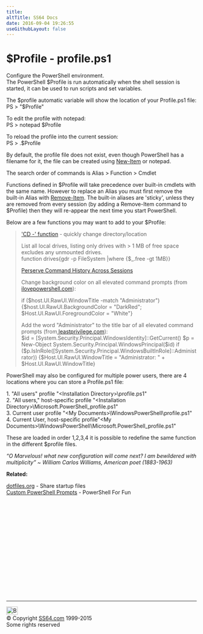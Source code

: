 ```yaml
---
title:
altTitle: SS64 Docs
date: 2016-09-04 19:26:55
useGithubLayout: false
---
```

<!-- #BeginLibraryItem "/Library/head_pssyntax.lbi" --><!-- #EndLibraryItem --><h1>$Profile - profile.ps1 </h1>
<p>Configure the PowerShell environment.<br>
The PowerShell $Profile is run automatically when the shell session is started, it can be used to run scripts and set variables. </p>
<p>The <span class="code">$profile </span>automatic variable will show the location of your Profile.ps1 file:<br>
<span class="code">PS &gt; "$Profile"</span></p>
<p><span class="code"></span>To edit the profile with notepad:<span class="code"><br>
</span><span class="code">PS &gt; notepad $Profile</span></p>
<p>To reload the profile into the current session:<span class="code"><br>
</span><span class="code">PS &gt; .$Profile</span></p>
<p>By default, the profile file does not exist, even though PowerShell has a filename for it, the file can be created using <a href="new-item.html">New-Item</a> or notepad.</p>
<p>The search order of commands is Alias &gt; Function &gt; Cmdlet</p>
<p>Functions defined in  $Profile will take precedence over built-in cmdlets with the same name. However to replace an Alias you must first remove the built-in Alias with <span class="code"><a href="remove-item.html">Remove-Item</a></span>. The built-in aliases are 'sticky', unless they are removed from every session (by adding a <span class="code">Remove-Item</span> command to  $Profile) then they will re-appear the next time you start PowerShell. </p>
<p>Below are a few functions you may want to add to your $Profile:</p>
<blockquote>
<p><a href="syntax-cd.html"> 'CD -' function</a> - quickly change directory/location </p>
<p>List all local drives, listing only drives with &gt; 1 MB of free space excludes any unmounted
drives.<br>
<span class="code">function drives{gdr -p FileSystem |where {$_.free -gt 1MB}}</span></p>
<p><a href="http://blogs.msdn.com/powershell/archive/2006/07/01/perserving-command-history-across-sessions.aspx">Perserve Command History Across Sessions</a></p>
<p>Change background color on  all elevated command prompts (from<a href="http://www.ilovepowershell.com/profile-trick-how-to-set-administrator-mode-background-color/"> ilovepowershell.com</a>):</p>
<p class="code">if ($host.UI.RawUI.WindowTitle -match "Administrator")<br>
{$host.UI.RawUI.BackgroundColor = "DarkRed";<br>
$Host.UI.RawUI.ForegroundColor = "White"}</p>
<p>Add the word "Administrator" to the title bar of all elevated command prompts (from<a href="http://www.leastprivilege.com/AdminTitleBarForPowerShell.aspx"> leastprivilege.com</a>):<br>
<span class="code">$id = [System.Security.Principal.WindowsIdentity]::GetCurrent()
$p = New-Object System.Security.Principal.WindowsPrincipal($id)
if ($p.IsInRole([System.Security.Principal.WindowsBuiltInRole]::Administrator))
{$Host.UI.RawUI.WindowTitle = "Administrator: " + $Host.UI.RawUI.WindowTitle}</span></p>

</blockquote>
<p>PowerShell may also be configured for multiple power users, there are 4 locations where you can store a Profile.ps1 file:</p>
<p> 1. "All users" profile "&lt;Installation Directory&gt;\profile.ps1"<br>
2. "All users," host-specific profile "&lt;Installation Directory&gt;\Microsoft.PowerShell_profile.ps1"<br>
3. Current user profile "&lt;My Documents&gt;\WindowsPowerShell\profile.ps1"<br>
4. Current User, host-specific profile"&lt;My Documents&gt;\WindowsPowerShell\Microsoft.PowerShell_profile.ps1"</p>
<p>These are loaded in order 1,2,3,4 it is possible to redefine the same function in the different $profile files.</p>
<p class="quote"><i>“O Marvelous! what new configuration will come next? I am bewildered with multiplicity” ~     William Carlos Williams, American poet (1883-1963)</i></p>
<p><b>Related:</b></p>
<p><a href="http://dotfiles.org/">dotfiles.org</a> - Share startup files<br>
<a href="http://mshforfun.blogspot.com/2006/05/perfect-prompt-for-windows-powershell.html">Custom PowerShell Prompts</a> - PowerShell For Fun </p><!-- #BeginLibraryItem "/Library/foot_ps.lbi" --><p>
<!-- PowerShell300 -->
<ins class="adsbygoogle" style="display:inline-block;width:300px;height:250px" data-ad-client="ca-pub-6140977852749469" data-ad-slot="6253539900"></ins>
<script>
(adsbygoogle = window.adsbygoogle || []).push({});
</script></p>
<hr>
<div id="bl" class="footer"><a href="syntax-profile.html#"><img src="../images/top.png" width="30" height="22" alt="Back to the Top"></a></div>
<div id="br" class="footer, tagline">© Copyright <a href="../index.html">SS64.com</a> 1999-2015<br>
Some rights reserved</div><!-- #EndLibraryItem -->

